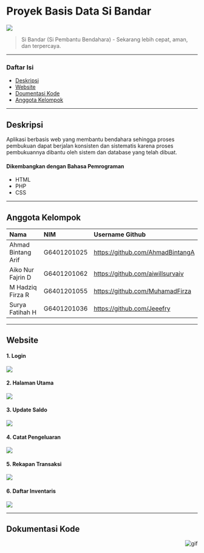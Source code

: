 # Proyek Basis Data Si Bandar

![](https://github.com/AhmadBintangA/Project-Basdat-siBandar/blob/main/1639984936681.png)

> Si Bandar (Si Pembantu Bendahara) - Sekarang lebih cepat, aman, dan terpercaya.

---

### Daftar Isi

- [Deskripsi](#deskripsi)
- [Website](#website)
- [Doumentasi Kode](#dokumentasi-kode)
- [Anggota Kelompok](#anggota-kelompok)

---

## Deskripsi

Aplikasi berbasis web yang membantu bendahara sehingga proses pembukuan dapat berjalan konsisten dan sistematis karena proses pembukuannya dibantu oleh sistem dan database yang telah dibuat.

#### Dikembangkan dengan Bahasa Pemrograman

- HTML
- PHP
- CSS

---

## Anggota Kelompok

| Nama                  | NIM           | Username Github                   |
| :-------------------- | :------------ | :-------------------------------- |
| Ahmad Bintang Arif    | G6401201025   | https://github.com/AhmadBintangA  |
| Aiko Nur Fajrin D     | G6401201062   | https://github.com/aiwillsurvaiv  |
| M Hadziq Firza R      | G6401201055   | https://github.com/MuhamadFirza   |
| Surya Fatihah H       | G6401201036   | https://github.com/Jeeefry        |

---

## Website

#### 1. Login

![](https://github.com/aiwillsurvaiv/test/blob/main/login.jpeg)

#### 2. Halaman Utama

![](https://github.com/aiwillsurvaiv/test/blob/main/halaman-utama.png)

#### 3. Update Saldo

![](https://github.com/aiwillsurvaiv/test/blob/main/update-saldo.png)

#### 4. Catat Pengeluaran

![](https://github.com/aiwillsurvaiv/test/blob/main/catat-pengeluaran.png)

#### 5. Rekapan Transaksi

![](https://github.com/aiwillsurvaiv/test/blob/main/rekapan-transaksi.png)

#### 6. Daftar Inventaris

![](https://github.com/aiwillsurvaiv/test/blob/main/daftar-inventaris.png)

---

## Dokumentasi Kode

<p><img align="right" alt="gif" src="https://github.com/aiwillsurvaiv/test/blob/main/%E2%97%8F-formtransaksi.php-basdatfinal-Visual-Studio-Code-2021-12-21-16-12-30.gif" /></p>



